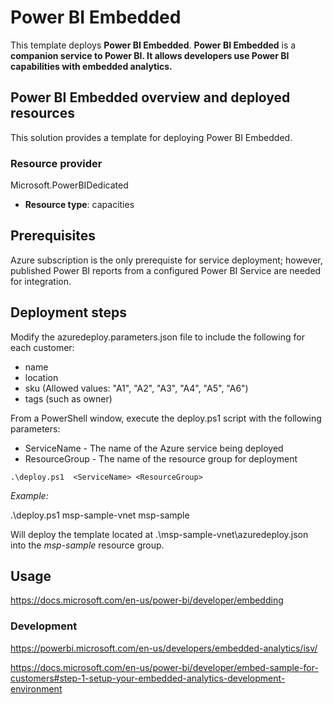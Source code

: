 # Power BI Embedded


This template deploys **Power BI Embedded**. **Power BI Embedded** is a **companion service to Power BI. It allows developers use Power BI capabilities with embedded analytics.**

## Power BI Embedded overview and deployed resources

This solution provides a template for deploying Power BI Embedded. 

### Resource provider

Microsoft.PowerBIDedicated

+ **Resource type**: capacities


## Prerequisites

Azure subscription is the only prerequiste for service deployment; however, published Power BI reports from a configured Power BI Service are needed for integration.

## Deployment steps

Modify the azuredeploy.parameters.json file to include the following for each customer: 
- name
- location
- sku (Allowed values: 
                "A1",
                "A2",
                "A3",
                "A4",
                "A5",
                "A6")
- tags (such as owner)

From a PowerShell window, execute the deploy.ps1 script with the following parameters:

+ ServiceName    -  The name of the Azure service being deployed
+ ResourceGroup  -  The name of the resource group for deployment

```
.\deploy.ps1  <ServiceName> <ResourceGroup>
```

_Example:_

  .\deploy.ps1 msp-sample-vnet msp-sample

  Will deploy the template located at .\msp-sample-vnet\azuredeploy.json into the *msp-sample* resource group.

## Usage
https://docs.microsoft.com/en-us/power-bi/developer/embedding


### Development

https://powerbi.microsoft.com/en-us/developers/embedded-analytics/isv/

https://docs.microsoft.com/en-us/power-bi/developer/embed-sample-for-customers#step-1-setup-your-embedded-analytics-development-environment

